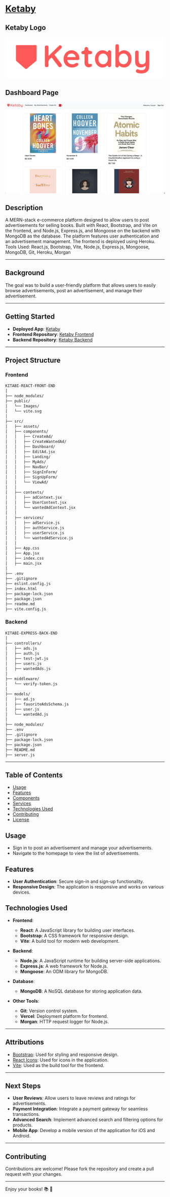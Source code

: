 # [Ketaby](https://github.com/HussainWorld/kitabi-react-front-end.git)

## Ketaby Logo
![Ketaby Logo Page](./public/Images/KetabyLogo.svg)

## Dashboard Page
![Ketaby Dashboar Page](./public/Images/DashboardPage.png)

## Description 

A MERN-stack e-commerce platform designed to allow users to post advertisements for selling books. Built with React, Bootstrap, and Vite on the frontend, and Node.js, Express.js, and Mongoose on the backend with MongoDB as the database. The platform features user authentication and an advertisement management. The frontend is deployed using Heroku. Tools Used: React.js, Bootstrap, Vite, Node.js, Express.js, Mongoose, MongoDB, Git, Heroku, Morgan

---

## Background

The goal was to build a user-friendly platform that allows users to easily browse advertisements, post an advertisement, and manage their advertisement.

---
 
## Getting Started

- **Deployed App**: [Ketaby](https://kitabi-react-front-pc34hpycf-hussains-projects-06bdfe2e.vercel.app)
- **Frontend Repository**: [Ketaby Frontend](https://github.com/HussainWorld/kitabi-react-front-end.git)
- **Backend Repository**: [Ketaby Backend](https://github.com/HussainWorld/kitabi-express-back-end.git)
---

## Project Structure

### Frontend


```
KITABI-REACT-FRONT-END
│
├── node_modules/
├── public/
│   └── Images/
│   └── vite.svg
│
├── src/
│   ├── assets/
│   ├── components/
│   │   ├── CreateAd/
│   │   ├── CreateWantedAd/
│   │   ├── Dashboard/
│   │   ├── EditAd.jsx
│   │   ├── Landing/
│   │   ├── MyAds/
│   │   ├── NavBar/
│   │   ├── SignInForm/
│   │   ├── SignUpForm/
│   │   └── ViewAd/
│   │
│   ├── contexts/
│   │   ├── adContext.jsx
│   │   ├── UserContext.jsx
│   │   └── wantedAdContext.jsx
│   │
│   ├── services/
│   │   ├── adService.js
│   │   ├── authService.js
│   │   ├── userService.js
│   │   └── wantedAdService.js
│   │
│   ├── App.css
│   ├── App.jsx
│   ├── index.css
│   ├── main.jsx
│
├── .env
├── .gitignore
├── eslint.config.js
├── index.html
├── package-lock.json
├── package.json
├── readme.md
├── vite.config.js
```


### Backend


```
KITABI-EXPRESS-BACK-END
│
├── controllers/
│   ├── ads.js
│   ├── auth.js
│   ├── test-jwt.js
│   ├── users.js
│   ├── wantedAds.js
│
├── middleware/
│   └── verify-token.js
│
├── models/
│   ├── ad.js
│   ├── favoriteAdsSchema.js
│   ├── user.js
│   └── wantedAd.js
│
├── node_modules/
├── .env
├── .gitignore
├── package-lock.json
├── package.json
├── README.md
├── server.js
```

---

## Table of Contents

- [Usage](#usage)
- [Features](#features)
- [Components](#components)
- [Services](#services)
- [Technologies Used](#technologies-used)
- [Contributing](#contributing)
- [License](#license)


## Usage

- Sign in to post an advertisement and manage your advertisements.
- Navigate to the homepage to view the list of advertisements.

## Features

- **User Authentication**: Secure sign-in and sign-up functionality.
- **Responsive Design**: The application is responsive and works on various devices.
  

## Technologies Used

- **Frontend**:
  - **React**: A JavaScript library for building user interfaces.
  - **Bootstrap**: A CSS framework for responsive design.
  - **Vite**: A build tool for modern web development.

- **Backend**:
  - **Node.js**: A JavaScript runtime for building server-side applications.
  - **Express.js**: A web framework for Node.js.
  - **Mongoose**: An ODM library for MongoDB.

- **Database**:
  - **MongoDB**: A NoSQL database for storing application data.

- **Other Tools**:
  - **Git**: Version control system.
  - **Vercel**: Deployment platform for frontend.
  - **Morgan**: HTTP request logger for Node.js.

---

## Attributions

- [Bootstrap](https://getbootstrap.com/): Used for styling and responsive design.
- [React Icons](https://react-icons.github.io/react-icons/): Used for icons in the application.
- [Vite](https://vitejs.dev/): Used as the build tool for the frontend.

---

## Next Steps

- **User Reviews**: Allow users to leave reviews and ratings for advertisements.
- **Payment Integration**: Integrate a payment gateway for seamless transactions.
- **Advanced Search**: Implement advanced search and filtering options for products.
- **Mobile App**: Develop a mobile version of the application for iOS and Android.

---

## Contributing

Contributions are welcome! Please fork the repository and create a pull request with your changes.

---

Enjoy your books! 📚 📖
